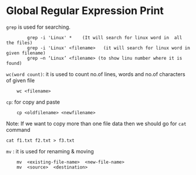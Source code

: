 # Global Regular Expression Print

`grep` is used for searching.

```
        grep -i 'Linux' *    (It will search for linux word in  all the files)
		grep -i 'Linux' <filename>   (it will search for linux word in given filename)
		grep –n ‘Linux’ <filename> (to show linu number where it is found)
```
`wc(word count)`: it is used to count no.of lines, words and  no.of characters of given file

```
    wc <filename>
```
`cp`:  for copy and paste
```
    cp <oldfilename> <newfilename>
```
Note: If we want to copy more than one file data then we should go for `cat` command
    
	cat f1.txt f2.txt > f3.txt
    
`mv` : it is used for renaming & moving 

		mv  <existing-file-name>  <new-file-name>
		mv  <source>  <destination>
